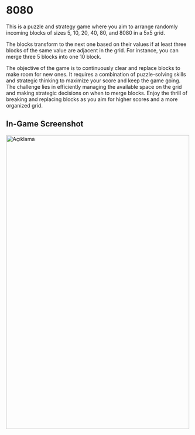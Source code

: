 # 8080

This is a puzzle and strategy game where you aim to arrange randomly incoming blocks of sizes 5, 10, 20, 40, 80, and 8080 in a 5x5 grid.

The blocks transform to the next one based on their values if at least three blocks of the same value are adjacent in the grid. For instance, you can merge three 5 blocks into one 10 block.

The objective of the game is to continuously clear and replace blocks to make room for new ones. It requires a combination of puzzle-solving skills and strategic thinking to maximize your score and keep the game going. The challenge lies in efficiently managing the available space on the grid and making strategic decisions on when to merge blocks. Enjoy the thrill of breaking and replacing blocks as you aim for higher scores and a more organized grid.

## In-Game Screenshot
<img src="1.jpg" alt="Açıklama" width="500" height="800">

